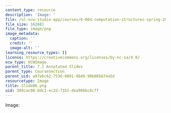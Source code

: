 ```yaml
---
content_type: resource
description: 'Image: '
file: /ol-ocw-studio-app/courses/6-004-computation-structures-spring-2017/304cac088dc2ec2d71b1dea906bc6cff_Slide06.png
file_size: 162681
file_type: image/png
image_metadata:
  caption: ''
  credit: ''
  image-alt: ''
learning_resource_types: []
license: https://creativecommons.org/licenses/by-nc-sa/4.0/
ocw_type: OCWImage
parent_title: 7.1 Annotated Slides
parent_type: CourseSection
parent_uid: a97ebc62-7536-6091-9846-90b005674a5d
resourcetype: Image
title: Slide06.png
uid: 304cac08-8dc2-ec2d-71b1-dea906bc6cff
---
```

Image: 